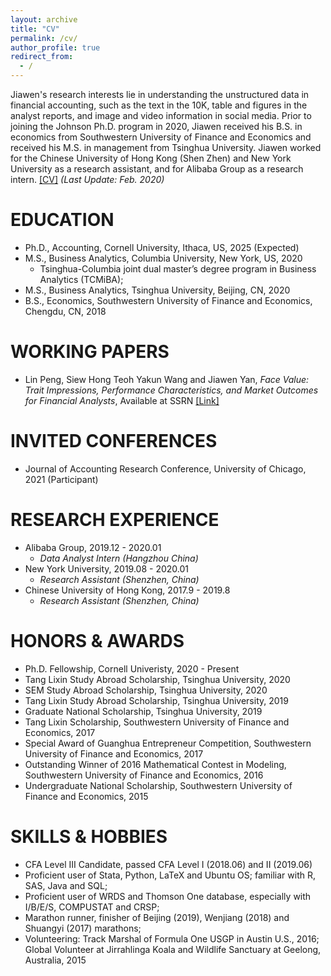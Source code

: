 ```yaml
---
layout: archive
title: "CV"
permalink: /cv/
author_profile: true
redirect_from:
  - /
---
```


Jiawen's research interests lie in understanding the unstructured data in financial accounting, such as the text in the 10K, table and figures in the analyst reports, and image and video information in social media. Prior to joining the Johnson Ph.D. program in 2020, Jiawen received his B.S. in economics from Southwestern University of Finance and Economics and received his M.S. in management from Tsinghua University. Jiawen worked for the Chinese University of Hong Kong (Shen Zhen) and New York University as a research assistant, and for Alibaba Group as a research intern. [[CV]](http://charlesyan1.github.io/files/CV/Jiawen_Yan_CV_Nov_2019_LaTeX.pdf) *(Last Update: Feb. 2020)* 


EDUCATION
======
* Ph.D., Accounting, Cornell University, Ithaca, US, 2025 (Expected)
* M.S., Business Analytics, Columbia University, New York, US, 2020
  * Tsinghua-Columbia joint dual master’s degree program in Business Analytics (TCMiBA); 
* M.S., Business Analytics, Tsinghua University, Beijing, CN, 2020 
* B.S., Economics, Southwestern University of Finance and Economics, Chengdu, CN, 2018

WORKING PAPERS
======
* Lin Peng, Siew Hong Teoh Yakun Wang and Jiawen Yan, *Face Value: Trait Impressions, Performance Characteristics, and Market Outcomes for Financial Analysts*, Available at SSRN [[Link]](https://papers.ssrn.com/sol3/papers.cfm?abstract_id=3741735)

INVITED CONFERENCES 
======
* Journal of Accounting Research Conference, University of Chicago, 2021 (Participant)


RESEARCH EXPERIENCE
======
* Alibaba Group, 2019.12 - 2020.01 
  * *Data Analyst Intern (Hangzhou China)*
* New York University, 2019.08 - 2020.01 
  * *Research Assistant (Shenzhen, China)*  
* Chinese University of Hong Kong, 2017.9 - 2019.8   
  * *Research Assistant (Shenzhen, China)*  
  

HONORS & AWARDS
======
  * Ph.D. Fellowship, Cornell Univeristy, 2020 - Present
  * Tang Lixin Study Abroad Scholarship, Tsinghua University, 2020
  * SEM Study Abroad Scholarship, Tsinghua University, 2020
  * Tang Lixin Study Abroad Scholarship, Tsinghua University, 2019
  * Graduate National Scholarship, Tsinghua University, 2019
  * Tang Lixin Scholarship, Southwestern University of Finance and Economics, 2017
  * Special Award of Guanghua Entrepreneur Competition, Southwestern University of Finance and Economics, 2017
  * Outstanding Winner of 2016 Mathematical Contest in Modeling, Southwestern University of Finance and Economics, 2016
  * Undergraduate National Scholarship, Southwestern University of Finance and Economics, 2015


SKILLS & HOBBIES
======
  * CFA Level III Candidate, passed CFA Level I (2018.06) and II (2019.06) 
  * Proficient user of Stata, Python, LaTeX and Ubuntu OS; familiar with R, SAS, Java and SQL;
  * Proficient user of WRDS and Thomson One database, especially with I/B/E/S, COMPUSTAT and CRSP;
  * Marathon runner, finisher of Beijing (2019), Wenjiang (2018) and Shuangyi (2017) marathons;
  * Volunteering: Track Marshal of Formula One USGP in Austin U.S., 2016; Global Volunteer at Jirrahlinga Koala and Wildlife Sanctuary at Geelong, Australia, 2015




